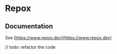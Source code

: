 # Repox

## Documentation

See [https://www.repox.dev](https://www.repox.dev) 

// todo: refactor the code
